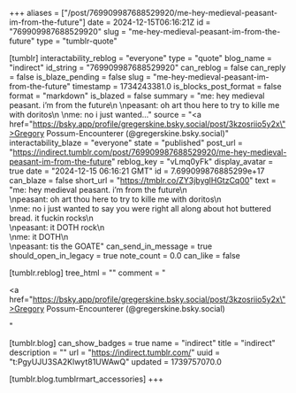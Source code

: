 +++
aliases = ["/post/769909987688529920/me-hey-medieval-peasant-im-from-the-future"]
date = 2024-12-15T06:16:21Z
id = "769909987688529920"
slug = "me-hey-medieval-peasant-im-from-the-future"
type = "tumblr-quote"

[tumblr]
interactability_reblog = "everyone"
type = "quote"
blog_name = "indirect"
id_string = "769909987688529920"
can_reblog = false
can_reply = false
is_blaze_pending = false
slug = "me-hey-medieval-peasant-im-from-the-future"
timestamp = 1734243381.0
is_blocks_post_format = false
format = "markdown"
is_blazed = false
summary = "me: hey medieval peasant. i’m from the future\n \npeasant: oh art thou here to try to kille me with doritos\n \nme: no i just wanted..."
source = "<a href=\"https://bsky.app/profile/gregerskine.bsky.social/post/3kzosriio5y2x\">Gregory Possum-Encounterer (@gregerskine.bsky.social)</a>"
interactability_blaze = "everyone"
state = "published"
post_url = "https://indirect.tumblr.com/post/769909987688529920/me-hey-medieval-peasant-im-from-the-future"
reblog_key = "vLmq0yFk"
display_avatar = true
date = "2024-12-15 06:16:21 GMT"
id = 7.699099876885299e+17
can_blaze = false
short_url = "https://tmblr.co/ZY3jbyglHGtzCq00"
text = "me: hey medieval peasant. i&rsquo;m from the future\n<br/>\npeasant: oh art thou here to try to kille me with doritos\n<br/>\nme: no i just wanted to say you were right all along about hot buttered bread. it fuckin rocks\n<br/>\npeasant: it DOTH rock\n<br/>\nme: it DOTH\n<br/>\npeasant: tis the GOATE"
can_send_in_message = true
should_open_in_legacy = true
note_count = 0.0
can_like = false

[tumblr.reblog]
tree_html = ""
comment = "<p><a href=\"https://bsky.app/profile/gregerskine.bsky.social/post/3kzosriio5y2x\">Gregory Possum-Encounterer (@gregerskine.bsky.social)</a></p>"

[tumblr.blog]
can_show_badges = true
name = "indirect"
title = "indirect"
description = ""
url = "https://indirect.tumblr.com/"
uuid = "t:PgyUJU3SA2Klwyt81UWAwQ"
updated = 1739757070.0

[tumblr.blog.tumblrmart_accessories]
+++
